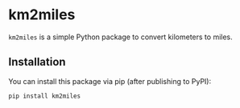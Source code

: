 # km2miles

`km2miles` is a simple Python package to convert kilometers to miles.

## Installation
You can install this package via pip (after publishing to PyPI):

```bash
pip install km2miles
